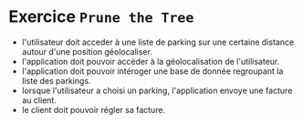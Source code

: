 # Exercice `Prune the Tree`

* l'utilisateur doit acceder à une liste de parking sur une certaine distance autour d'une position géolocaliser.
* l'application doit pouvoir accèder à la géolocalisation de l'utilisateur.
* l'application doit pouvoir intéroger une base de donnée regroupant la liste des parkings.
* lorsque l'utilisateur a choisi un parking, l'application envoye une facture au client.
* le client doit pouvoir régler sa facture.
